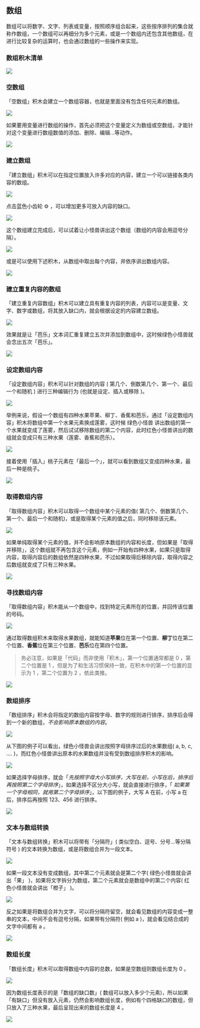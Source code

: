 
## 数组

数组可以将数字、文字、列表或变量，按照顺序组合起来，这些按序排列的集合就称作数组，一个数组可以再细分为多个元素，或是一个数组内还包含其他数组，在进行比较复杂的运算时，也会通过数组的一些操作来实现。

### 数组积木清单

![](array/01.png)

### 空数组

「空数组」积木会建立一个数组容器，也就是里面没有包含任何元素的数组。

![](array/02.png)

如果要用变量进行数组的操作，首先必须把这个变量定义为数组或空数组，才能针对这个变量进行数组数值的添加、删除、编辑...等动作。

![](array/03.png)

### 建立数组

「建立数组」积木可以在指定位置放入许多对应的内容，建立一个可以链接各类内容的数组。

![](array/04.png)

点击蓝色小齿轮 ⚙ ，可以增加更多可放入内容的缺口。

![](array/05.gif)

这个数组建立完成后，可以试着让小怪兽讲出这个数组（数组的内容会用逗号分隔）。

![](array/06.png)

或是可以使用下述积木，从数组中取出每个内容，并依序讲出数组内容。

![](array/07.gif)

### 建立重复内容的数组

「建立重复内容数组」积木可以建立具有重复内容的列表，内容可以是变量、文字、数字或数组，将其放入缺口内，就会根据设定的内容建立数组。

![](array/08.png)

效果就是让「芭乐」文本词汇重复建立五次并添加到数组中，这时候绿色小怪兽就会念出五次「芭乐」。

![](array/09.png)

### 设定数组内容

「设定数组内容」积木可以针对数组的内容 ( 第几个、倒数第几个、第一个、最后一个和随机 ) 进行三种编辑行为 (也就是设定、插入或移除 )。

![](array/10.png)

举例来说，假设一个数组有四种水果苹果、柳丁、香蕉和芭乐，通过「设定数组内容」积木将数组中第一个水果元素换成莲雾，这时候 绿色小怪兽 讲出数组的第一个水果就变成了莲雾，然后试试移除数组的第二个内容，此时红色小怪兽讲出的数组就会变成只有三种水果（莲雾、香蕉和芭乐）。

![](array/11.png)

接着使用「插入」桃子元素在「最后一个」，就可以看到数组又变成四种水果，最后一种是桃子。

![](array/12.png)

### 取得数组内容

「取得数组内容」积木可以取得一个数组中某个元素的值( 第几个、倒数第几个、第一个、最后一个和随机)，或是取得某个元素的值之后，同时移除该元素。

![](array/13.png)

如果单纯取得某个元素的值，并不会影响原本数组的内容和长度，但如果是「取得并移除」，这个数组就不再包含这个元素，例如一开始有四种水果，如果只是取得内容，取得内容后的数组依然是四种水果，不过如果取得后移除内容，取得内容之后数组就变成了只有三种水果。

![](array/14.png)

### 寻找数组内容

「取得数组内容」积木能从一个数组中，找到特定元素所在的位置，并回传该位置的号码。

![](array/15.png)

通过取得数组积木来取得水果数组，就能知道**苹果**位在第一个位置、**柳丁**位在第二个位置、**香蕉**位在第三个位置、**芭乐**位在第四个位置。

> 务必注意，如果是「代码」而非使用「积木」，第一个位置通常都是 0 ，第二个位置是 1 ，但是为了和生活习惯保持一致，在积木中的第一个位置的显示为 1 ，第二个位置为 2 ，依此类推。

![](array/16.png)

### 数组排序

「数组排序」积木会将指定的数组内容按字母、数字的规则进行排序，排序后会得到一个新的数组，*不会影响原本数组的内容*。

![](array/17.png)

从下图的例子可以看出，绿色小怪兽会讲出按照字母排序过后的水果数组( a, b, c, .... )，而红色小怪兽讲出原本的水果数组并没有受到数组排序积木的影响。

![](array/18.png)

如果选择字母排序，就会「*先按照字母大小写排序，大写在前，小写在后，排序后再按照第二个字母排序*」，如果选择不区分大小写，就会直接进行排序，「 *如果第一个字母相同，就用第二个字母排序*」，以下图的例子，大写 A 在前，小写 a 在后，排序后再按照 123、456 进行排序。

![](array/19.png)

### 文本与数组转换

「文本与数组转换」积木可以将带有「分隔符」( 类似空白、逗号、分号...等分隔符号 ) 的文本转换为数组，或是将数组合并为一段文本。

![](array/20.png)

如果一段文本没有变成数组，其中第二个元素就会是第二个字( 绿色小怪兽就会讲出「果」 )，如果将文字拆分为数组，第二个元素就会是数组中的第二个内容( 红色小怪兽就会讲出「橙子」 )。

![](array/21.png)

反之如果是将数组合并为文字，可以将分隔符留空，就会看见数组的内容变成一整串的文本，中间不会有逗号分隔，如果带有分隔符( 例如 a )，就会看见结合成的文字中间都有 a 。

![](array/22.png)

### 数组长度

「数组长度」积木可以取得数组中内容的总数，如果是空数组则数组长度为 0 。

![](array/23.png)

因为数组长度表示的是「数组的缺口数」( 数组可以放入多少个元素)，所以如果「有缺口」但没有放入元素，仍然会影响数组长度，例如有个四格缺口的数组，但只放入了三种水果，最后呈现出来的数组长度是 4 。

![](array/24.png)
